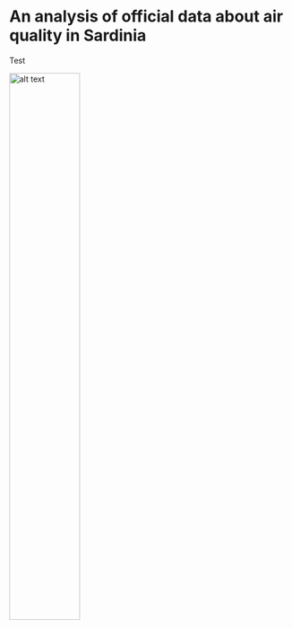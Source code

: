 # An analysis of official data about air quality in Sardinia

Test

<img src="https://circleci.com/api/v1.1/project/github/sardiniasustainabiity/air-quality/latest/artifacts/0/tmp/figures/pm25.png" alt="alt text" width="50%" height="50%">
